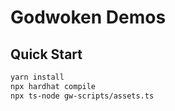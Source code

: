 # Godwoken Demos

## Quick Start

```bash
yarn install
npx hardhat compile
npx ts-node gw-scripts/assets.ts
```